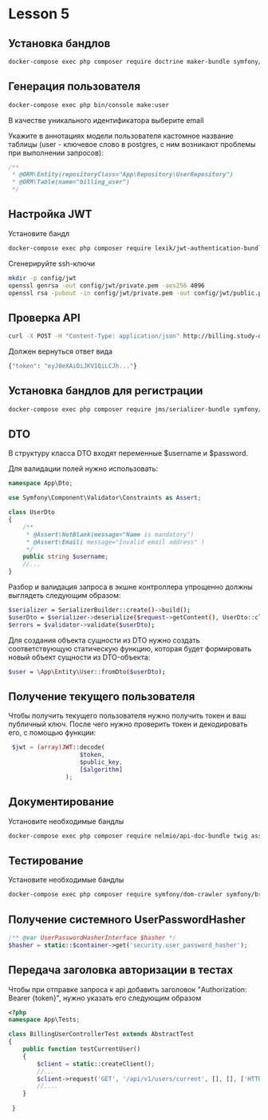# Lesson 5

## Установка бандлов 

```bash
docker-compose exec php composer require doctrine maker-bundle symfony/security-bundle doctrine/doctrine-fixtures-bundle
```

## Генерация пользователя

```bash
docker-compose exec php bin/console make:user
```

В качестве уникального идентификатора выберите email

Укажите в аннотациях модели пользователя кастомное название таблицы (user - ключевое слово в postgres, с ним возникают проблемы при выполнении запросов):

```php
/**
 * @ORM\Entity(repositoryClass="App\Repository\UserRepository")
 * @ORM\Table(name="billing_user")
 */
```

## Настройка JWT

Установите бандл

```bash
docker-compose exec php composer require lexik/jwt-authentication-bundle
```

Сгенерируйте ssh-ключи 

```bash
mkdir -p config/jwt 
openssl genrsa -out config/jwt/private.pem -aes256 4096
openssl rsa -pubout -in config/jwt/private.pem -out config/jwt/public.pem
```

## Проверка API

```bash
curl -X POST -H "Content-Type: application/json" http://billing.study-on.local:82/api/v1/auth -d '{"username":"user@intaro.ru","password":"mypass"}'
```

Должен вернуться ответ вида
```bash
{"token": "eyJ0eXAiOiJKV1QiLCJh..."}
```

## Установка бандлов для регистрации

```bash
docker-compose exec php composer require jms/serializer-bundle symfony/validator
```


## DTO
В структуру класса DTO входят переменные $username и $password.

Для валидации полей нужно использовать:

```php
namespace App\Dto;

use Symfony\Component\Validator\Constraints as Assert;

class UserDto
{
    /**
     * @Assert\NotBlank(message="Name is mandatory")
     * @Assert\Email( message="Invalid email address" )
     */
    public string $username;
    //...
}
```

Разбор и валидация запроса в экшне контроллера упрощенно должны выглядеть следующим образом:

```bash
$serializer = SerializerBuilder::create()->build();
$userDto = $serializer->deserialize($request->getContent(), UserDto::class, 'json');
$errors = $validator->validate($userDto);
```

Для создания объекта сущности из DTO нужно создать соответствующую статическую функцию, которая будет формировать новый объект сущности из DTO-объекта:

```bash
$user = \App\Entity\User::fromDto($userDto);
```

## Получение текущего пользователя
Чтобы получить текущего пользователя нужно получить токен и ваш публичный ключ. После чего нужно проверить токен и декодировать его, с помощью функции:
```php
 $jwt = (array)JWT::decode(
                    $token,
                    $public_key,
                    [$algorithm]
                );
```

## Документирование

Установите необходимые бандлы
```bash
docker-compose exec php composer require nelmio/api-doc-bundle twig asset
```

## Тестирование 

Установите необходимые бандлы
```bash
docker-compose exec php composer require symfony/dom-crawler symfony/browser-kit --dev
```

## Получение системного UserPasswordHasher

```php
/** @var UserPasswordHasherInterface $hasher */
$hasher = static::$container->get('security.user_password_hasher');
```

## Передача заголовка авторизации в тестах

Чтобы при отправке запроса к api добавить заголовок "Authorization: Bearer {token}", нужно указать его следующим образом

```php
<?php
namespace App\Tests;

class BillingUserControllerTest extends AbstractTest
{
    public function testCurrentUser()
    {
        $client = static::createClient();
        //...
        $client->request('GET', '/api/v1/users/current', [], [], ['HTTP_AUTHORIZATION' => 'Bearer '. $token]);
        //....
    }
    
 }
```

